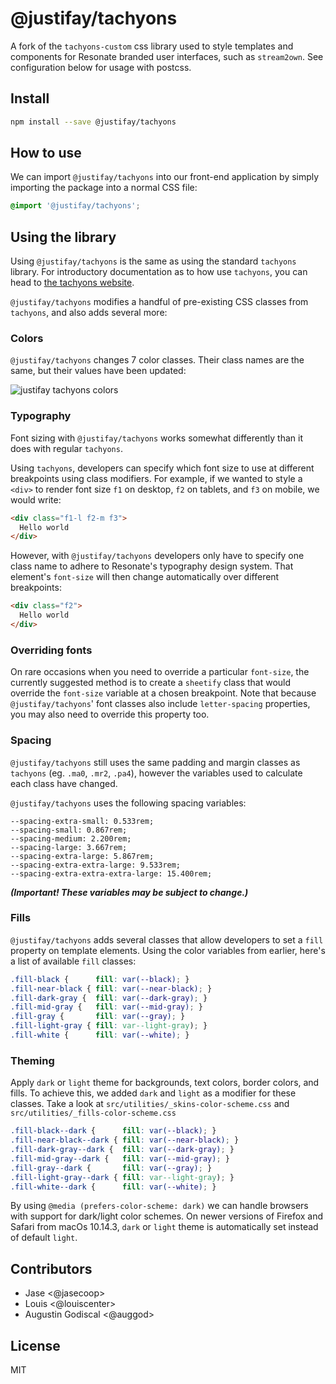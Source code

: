 # @justifay/tachyons

A fork of the `tachyons-custom` css library used to style templates and components for Resonate branded user interfaces, such as `stream2own`.
See configuration below for usage with postcss.

## Install

```sh
npm install --save @justifay/tachyons
```

## How to use
We can import `@justifay/tachyons` into our front-end application by simply importing the package into a normal CSS file:
```css
@import '@justifay/tachyons';
```

## Using the library
Using `@justifay/tachyons` is the same as using the standard `tachyons` library. For introductory documentation as to how use `tachyons`, you can head to [the tachyons website](https://tachyons.io/).

`@justifay/tachyons` modifies a handful of pre-existing CSS classes from `tachyons`, and also adds several more:

### Colors
`@justifay/tachyons` changes 7 color classes. Their class names are the same, but their values have been updated:

![justifay tachyons colors](images/colors.png)

### Typography
Font sizing with `@justifay/tachyons` works somewhat differently than it does with regular `tachyons`.

Using `tachyons`, developers can specify which font size to use at different breakpoints using class modifiers. For example, if we wanted to style a `<div>` to render font size `f1` on desktop, `f2` on tablets, and `f3` on mobile, we would write:

```html
<div class="f1-l f2-m f3">
  Hello world
</div>
```

However, with `@justifay/tachyons` developers only have to specify one class name to adhere to Resonate's typography design system. That element's `font-size` will then change automatically over different breakpoints:

```html
<div class="f2">
  Hello world
</div>
```

### Overriding fonts
On rare occasions when you need to override a particular `font-size`, the currently suggested method is to create a `sheetify` class that would override the `font-size` variable at a chosen breakpoint. Note that because `@justifay/tachyons`' font classes also include `letter-spacing` properties, you may also need to override this property too.

### Spacing
`@justifay/tachyons` still uses the same padding and margin classes as `tachyons` (eg. `.ma0`, `.mr2`, `.pa4`), however the variables used to calculate each class have changed.

`@justifay/tachyons` uses the following spacing variables:
```
--spacing-extra-small: 0.533rem;
--spacing-small: 0.867rem;
--spacing-medium: 2.200rem;
--spacing-large: 3.667rem;
--spacing-extra-large: 5.867rem;
--spacing-extra-extra-large: 9.533rem;
--spacing-extra-extra-extra-large: 15.400rem;
```

***(Important! These variables may be subject to change.)***

### Fills
`@justifay/tachyons` adds several classes that allow developers to set a `fill` property on template elements. Using the color variables from earlier, here's a list of available `fill` classes:

```css
.fill-black {      fill: var(--black); }
.fill-near-black { fill: var(--near-black); }
.fill-dark-gray {  fill: var(--dark-gray); }
.fill-mid-gray {   fill: var(--mid-gray); }
.fill-gray {       fill: var(--gray); }
.fill-light-gray { fill: var--light-gray); }
.fill-white {      fill: var(--white); }
```

### Theming

Apply `dark` or `light` theme for backgrounds, text colors, border colors, and fills.
To achieve this, we added `dark` and `light` as a modifier for these classes.
Take a look at `src/utilities/_skins-color-scheme.css` and `src/utilities/_fills-color-scheme.css`

```css
.fill-black--dark {      fill: var(--black); }
.fill-near-black--dark { fill: var(--near-black); }
.fill-dark-gray--dark {  fill: var(--dark-gray); }
.fill-mid-gray--dark {   fill: var(--mid-gray); }
.fill-gray--dark {       fill: var(--gray); }
.fill-light-gray--dark { fill: var--light-gray); }
.fill-white--dark {      fill: var(--white); }
```

By using `@media (prefers-color-scheme: dark)` we can handle browsers with support for dark/light color schemes.
On newer versions of Firefox and Safari from macOs 10.14.3, `dark` or `light` theme is automatically set instead of default `light`.

## Contributors

- Jase <@jasecoop>
- Louis <@louiscenter>
- Augustin Godiscal <@auggod>

## License

MIT
